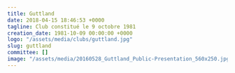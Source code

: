 ```yaml
---
title: Guttland
date: 2018-04-15 18:46:53 +0000
tagline: Club constitué le 9 octobre 1981
creation_date: 1981-10-09 00:00:00 +0000
logo: "/assets/media/clubs/guttland.jpg"
slug: guttland
committee: []
image: "/assets/media/20160528_Guttland_Public-Presentation_560x250.jpg"
---
```

